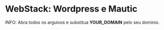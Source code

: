 # WebStack: Wordpress e Mautic

INFO: Abra todos os arguivos e substitua **YOUR_DOMAIN** pelo seu dominio.
